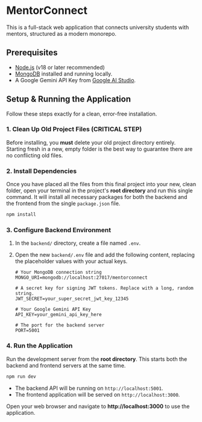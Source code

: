 # MentorConnect

This is a full-stack web application that connects university students with mentors, structured as a modern monorepo.

## Prerequisites

-   [Node.js](https://nodejs.org/) (v18 or later recommended)
-   [MongoDB](https://www.mongodb.com/try/download/community) installed and running locally.
-   A Google Gemini API Key from [Google AI Studio](https://aistudio.google.com/app/apikey).

## Setup & Running the Application

Follow these steps exactly for a clean, error-free installation.

### 1. Clean Up Old Project Files (CRITICAL STEP)

Before installing, you **must** delete your old project directory entirely. Starting fresh in a new, empty folder is the best way to guarantee there are no conflicting old files.

### 2. Install Dependencies

Once you have placed all the files from this final project into your new, clean folder, open your terminal in the project's **root directory** and run this single command. It will install all necessary packages for both the backend and the frontend from the single `package.json` file.

```bash
npm install
```

### 3. Configure Backend Environment

1.  In the `backend/` directory, create a file named `.env`.
2.  Open the new `backend/.env` file and add the following content, replacing the placeholder values with your actual keys.

    ```
    # Your MongoDB connection string
    MONGO_URI=mongodb://localhost:27017/mentorconnect

    # A secret key for signing JWT tokens. Replace with a long, random string.
    JWT_SECRET=your_super_secret_jwt_key_12345

    # Your Google Gemini API Key
    API_KEY=your_gemini_api_key_here

    # The port for the backend server
    PORT=5001
    ```

### 4. Run the Application

Run the development server from the **root directory**. This starts both the backend and frontend servers at the same time.

```bash
npm run dev
```

-   The backend API will be running on `http://localhost:5001`.
-   The frontend application will be served on `http://localhost:3000`.

Open your web browser and navigate to **http://localhost:3000** to use the application.